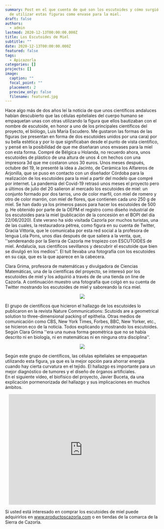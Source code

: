 ```yaml
---
summary: Post en el que cuento de qué son los escutoides y cómo surgió la idea
  de utilizar estas figuras como envase para la miel.
draft: false
authors:
  - admin
lastmod: 2020-12-13T00:00:00.000Z
title: Los Escutoides de Miel
subtitle: ""
date: 2020-12-13T00:00:00.000Z
featured: false
tags:
  - Apicazorla
categories: []
projects: []
image:
  caption: ""
  focal_point: ""
  placement: 2
  preview_only: false
  filename: featured.jpg
---
```


Hace algo más de dos años leí la noticia de que unos científicos andaluces habían descubierto que las células epiteliales del cuerpo humano se empaquetan unas con otras utilizando la figura que ellos bautizaban con el nombre de escutoide, en honor a uno de los principales científicos del proyecto, el biólogo, Luis María Escudero. Me gustaron las formas de las figuras (se presentan en forma de dos escutoides unidos por una cara) por su bella estética y por lo que significaban desde el punto de vista científico, y pensé en la posibilidad de que me diseñaran unos envases para la miel con esta forma. Compré de Bélgica u Holanda, no recuerdo ahora, unos escutoides de plástico de una altura de unos 4 cm hechos con una impresora 3d que me costaron unos 30 euros. Unos meses después, octubre del 19, le presenté la idea a Jacinto, de Cerámica los Alfareros de Arjonilla, que se puso en contacto con un diseñador Córdoba para la realización de los escutoides para la miel a partir del modelo que compré por internet. La pandemia del Covid-19 retrasó unos meses el proyecto pero a últimos de julio del 20 salieron al mercado los escutoides de miel: un conjunto formado por dos tarros, uno de color marfil, con miel de romero y otro de color marrón, con miel de flores, que contienen cada uno 250 g de miel. Se han dado ya los primeros pasos para hacer los escutoides de 500 g. He obtenido por parte de la OEPM el registro como diseño industrial de los escutoides para la miel (publicación de la concesión en el BOPI del día 22/06/2020). Este verano ha sido visitada Cazorla por muchos turistas, una de las cuales, la restauradora pétrea, como figura en su cuenta de Twitter, Gracia Vittoria, que le comunicaba por esta red social a la profesora de lengua Lola Pons, unos días después de que saliera a la venta, que, ''sendereando por la Sierra de Cazorla me tropiezo con ESCUTOIDES de miel. Andalucía, sus científicos sevillanos y descubrir el escutoide que bien se divulgó en los medios''. El tuit llevaba una fotografía con los escutoides en su caja, que es la que aparece en la cabecera. 

Clara Grima, profesora de matemáticas y divulgadora de Ciencias Matemáticas, una de la científicas del proyecto, se interesó por los escutoides de miel y los adquirió a través de de una tienda on line de Cazorla. A continuación muestro una fotografía que colgó en su cuenta de Twitter mostrando los escutoides de miel y saboreando la rica miel.
</blockquote><div><div class="separator" style="clear: both; text-align: center;"><a href="https://1.bp.blogspot.com/-PPbln1WCLHA/X85sh0ieG7I/AAAAAAAACHo/QicFn4sBk80D1c1cnl7BojAHgVZKaopEwCLcBGAsYHQ/s256/Clara_Grima.jpeg" style="margin-left: 1em; margin-right: 1em;"><img border="0" data-original-height="256" data-original-width="256" src="https://1.bp.blogspot.com/-PPbln1WCLHA/X85sh0ieG7I/AAAAAAAACHo/QicFn4sBk80D1c1cnl7BojAHgVZKaopEwCLcBGAsYHQ/s0/Clara_Grima.jpeg" /></a></div><div><div>




 El grupo de científicos que hicieron el hallazgo de los escutoides lo publicaron en  la revista Nature Communications: Scutoids are a geometrical solution to three-dimensional packing of epithelia.  Otras medios de comunicación como CBS, New York Times, Forbes, BBC, New Yorker, etc., se hicieron eco de la noticia. Todos explicando y mostrando los escutoides. 
Según Clara Grima ''era una nueva forma geométrica que no se había descrito ni en biología, ni en matemáticas ni en ninguna otra disciplina''. 

<div class="separator" style="clear: both; text-align: center;"><a href="https://1.bp.blogspot.com/-r6XeZGx8Ekg/X855jRZRMXI/AAAAAAAACH0/K-SvilO4QLYZ0QnZ_crcMixpwSYKRQ4DQCLcBGAsYHQ/s300/escutoides_web.jpg" style="margin-left: 1em; margin-right: 1em;"><img border="0" data-original-height="168" data-original-width="300" src="https://1.bp.blogspot.com/-r6XeZGx8Ekg/X855jRZRMXI/AAAAAAAACH0/K-SvilO4QLYZ0QnZ_crcMixpwSYKRQ4DQCLcBGAsYHQ/s0/escutoides_web.jpg" /></a></div>

Según este grupo de científicos, las células epiteliales se empaquetan utilizando esta figura, ya que es la mejor opción para ahorrar energía cuando hay cierta curvatura en el tejido. El hallazgo es importante para un mejor diagnóstico de tumores y el diseño de órganos artificiales.  
En el siguiente vídeo, el biofísico del proyecto, Javier Buceta,  da una explicación pormenorizada del hallazgo y sus implicaciones en muchos ámbitos.

<center>
<iframe
    width="480"
    height="360"
    src="https://www.youtube.com/embed/R7gOOxrP61Q"
    frameborder="0"
    allow="autoplay; encrypted-media"
    allowfullscreen
>
</iframe>
</center>

Si  usted está interesado en comprar los escutoides de miel puede adquirirlos en www.productoscazorla.com o en tiendas de la comarca de la Sierra de Cazorla. 